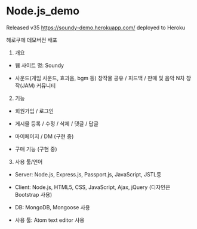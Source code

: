 # Node.js_demo

Released v35
https://soundy-demo.herokuapp.com/ deployed to Heroku

헤로쿠에 데모버전 배포

 1. 개요
- 웹 사이트 명: Soundy

- 사운드(게임 사운드, 효과음, bgm 등) 창작물 공유 / 피드백 / 판매 및 음악 N차 창작(JAM) 커뮤니티


2. 기능
- 회원가입 / 로그인

- 게시물 등록 / 수정 / 삭제 / 댓글 / 답글

- 마이페이지 / DM (구현 중)

- 구매 기능 (구현 중)


3. 사용 툴/언어
- Server: Node.js, Express.js, Passport.js, JavaScript, JSTL등

- Client: Node.js, HTML5, CSS, JavaScript, Ajax, jQuery (디자인은 Bootstrap 사용)

- DB: MongoDB, Mongoose 사용

- 사용 툴: Atom text editor 사용
